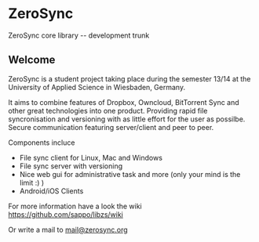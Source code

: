 # ZeroSync

ZeroSync core library -- development trunk 

## Welcome

ZeroSync is a student project taking place during the semester 13/14 at the University of Applied Science in Wiesbaden, Germany.

It aims to combine features of Dropbox, Owncloud, BitTorrent Sync and other great technologies into one product.  Providing rapid file syncronisation and versioning with as little effort for the user as possilbe. Secure communication featuring server/client and peer to peer.

Components incluce

* File sync client for Linux, Mac and Windows 
* File sync server with versioning
* Nice web gui for administrative task and more (only your mind is the limit :) )
* Android/iOS Clients

For more information have a look the wiki https://github.com/sappo/libzs/wiki

Or write a mail to mail@zerosync.org
